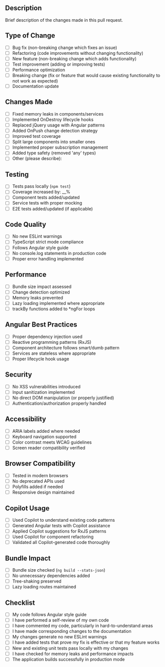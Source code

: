 ## Description
<!-- Generated by Copilot -->

Brief description of the changes made in this pull request.

## Type of Change
- [ ] Bug fix (non-breaking change which fixes an issue)
- [ ] Refactoring (code improvements without changing functionality)
- [ ] New feature (non-breaking change which adds functionality)
- [ ] Test improvement (adding or improving tests)
- [ ] Performance optimization
- [ ] Breaking change (fix or feature that would cause existing functionality to not work as expected)
- [ ] Documentation update

## Changes Made
- [ ] Fixed memory leaks in components/services
- [ ] Implemented OnDestroy lifecycle hooks
- [ ] Replaced jQuery usage with Angular patterns
- [ ] Added OnPush change detection strategy
- [ ] Improved test coverage
- [ ] Split large components into smaller ones
- [ ] Implemented proper subscription management
- [ ] Added type safety (removed 'any' types)
- [ ] Other (please describe):

## Testing
- [ ] Tests pass locally (`npm test`)
- [ ] Coverage increased by: __%
- [ ] Component tests added/updated
- [ ] Service tests with proper mocking
- [ ] E2E tests added/updated (if applicable)

## Code Quality
- [ ] No new ESLint warnings
- [ ] TypeScript strict mode compliance
- [ ] Follows Angular style guide
- [ ] No console.log statements in production code
- [ ] Proper error handling implemented

## Performance
- [ ] Bundle size impact assessed
- [ ] Change detection optimized
- [ ] Memory leaks prevented
- [ ] Lazy loading implemented where appropriate
- [ ] trackBy functions added to *ngFor loops

## Angular Best Practices
- [ ] Proper dependency injection used
- [ ] Reactive programming patterns (RxJS)
- [ ] Component architecture follows smart/dumb pattern
- [ ] Services are stateless where appropriate
- [ ] Proper lifecycle hook usage

## Security
- [ ] No XSS vulnerabilities introduced
- [ ] Input sanitization implemented
- [ ] No direct DOM manipulation (or properly justified)
- [ ] Authentication/authorization properly handled

## Accessibility
- [ ] ARIA labels added where needed
- [ ] Keyboard navigation supported
- [ ] Color contrast meets WCAG guidelines
- [ ] Screen reader compatibility verified

## Browser Compatibility
- [ ] Tested in modern browsers
- [ ] No deprecated APIs used
- [ ] Polyfills added if needed
- [ ] Responsive design maintained

## Copilot Usage
- [ ] Used Copilot to understand existing code patterns
- [ ] Generated Angular tests with Copilot assistance
- [ ] Applied Copilot suggestions for RxJS patterns
- [ ] Used Copilot for component refactoring
- [ ] Validated all Copilot-generated code thoroughly

## Bundle Impact
- [ ] Bundle size checked (`ng build --stats-json`)
- [ ] No unnecessary dependencies added
- [ ] Tree-shaking preserved
- [ ] Lazy loading routes maintained

## Checklist
- [ ] My code follows Angular style guide
- [ ] I have performed a self-review of my own code
- [ ] I have commented my code, particularly in hard-to-understand areas
- [ ] I have made corresponding changes to the documentation
- [ ] My changes generate no new ESLint warnings
- [ ] I have added tests that prove my fix is effective or that my feature works
- [ ] New and existing unit tests pass locally with my changes
- [ ] I have checked for memory leaks and performance impacts
- [ ] The application builds successfully in production mode